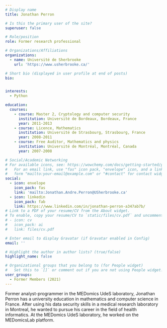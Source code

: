 ```yaml
---
# Display name
title: Jonathan Perron

# Is this the primary user of the site?
superuser: false

# Role/position
role: Former research professional

# Organizations/Affiliations
organizations:
  - name: Université de Sherbrooke
    url: 'https://www.usherbrooke.ca/'

# Short bio (displayed in user profile at end of posts)
bio: 


interests:
  - Python

education:
  courses:
    - course: Master 2, Cryptology and computer security
      institution: Université de Bordeaux, Bordeaux, France
      year: 2011-2013
    - course: Licence, Mathematics
      institution: Université de Strasbourg, Strasbourg, France
      year: 2008-2011
    - course: Free Auditor, Mathematics and physics
      institution: Université de Montréal, Montréal, Canada
      year: 2007-2008

# Social/Academic Networking
# For available icons, see: https://wowchemy.com/docs/getting-started/page-builder/#icons
#   For an email link, use "fas" icon pack, "envelope" icon, and a link in the
#   form "mailto:your-email@example.com" or "#contact" for contact widget.
social:
  - icon: envelope
    icon_pack: fas
    link: 'mailto:Jonathan.Andre.Perron@USherbrooke.ca'
  - icon: linkedin
    icon_pack: fab
    link: https://www.linkedin.com/in/jonathan-perron-a347ab7b/
# Link to a PDF of your resume/CV from the About widget.
# To enable, copy your resume/CV to `static/files/cv.pdf` and uncomment the lines below.
# - icon: cv
#   icon_pack: ai
#   link: files/cv.pdf

# Enter email to display Gravatar (if Gravatar enabled in Config)
email: ''

# Highlight the author in author lists? (true/false)
highlight_name: false

# Organizational groups that you belong to (for People widget)
#   Set this to `[]` or comment out if you are not using People widget.
user_groups:
  - Former Members (2021)
---
```


Former analyst-programmer in the MEDomics UdeS laboratory, Jonathan Perron has a university education in mathematics 
and computer science in France. After using his data security skills in a medical research laboratory in Montreal, 
he wanted to pursue his career in the field of health informatics. At the MEDomics UdeS laboratory, he worked on the 
MEDomicsLab platform.
